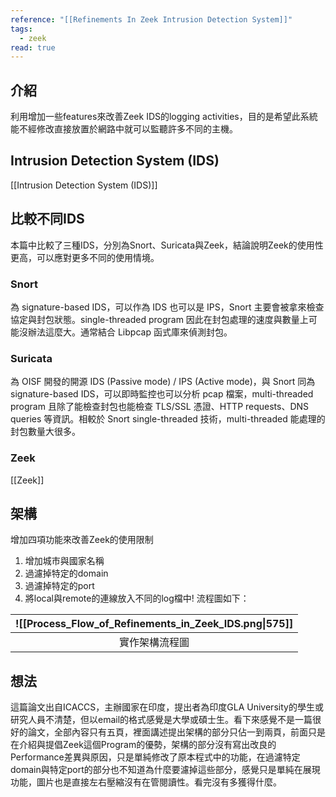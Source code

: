 ```yaml
---
reference: "[[Refinements In Zeek Intrusion Detection System]]"
tags:
  - zeek
read: true
---
```

## 介紹
利用增加一些features來改善Zeek IDS的logging activities，目的是希望此系統能不經修改直接放置於網路中就可以監聽許多不同的主機。

## Intrusion Detection System (IDS)
[[Intrusion Detection System (IDS)]]

## 比較不同IDS
本篇中比較了三種IDS，分別為Snort、Suricata與Zeek，結論說明Zeek的使用性更高，可以應對更多不同的使用情境。
### Snort
為 signature-based IDS，可以作為 IDS 也可以是 IPS，Snort 主要會被拿來檢查協定與封包狀態。single-threaded program 因此在封包處理的速度與數量上可能沒辦法這麼大。通常結合 Libpcap 函式庫來偵測封包。
### Suricata
為 OISF 開發的開源 IDS (Passive mode) / IPS (Active mode)，與 Snort 同為 signature-based IDS，可以即時監控也可以分析 pcap 檔案，multi-threaded program 且除了能檢查封包也能檢查 TLS/SSL 憑證、HTTP requests、DNS queries 等資訊。相較於 Snort single-threaded 技術，multi-threaded 能處理的封包數量大很多。
### Zeek
[[Zeek]]
## 架構
增加四項功能來改善Zeek的使用限制
1. 增加城市與國家名稱
2. 過濾掉特定的domain
3. 過濾掉特定的port
4. 將local與remote的連線放入不同的log檔中!
流程圖如下：

| ![[Process_Flow_of_Refinements_in_Zeek_IDS.png\|575]] |
| ----------------------------------------------------- |
| <center>實作架構流程圖                                       |

## 想法
這篇論文出自ICACCS，主辦國家在印度，提出者為印度GLA University的學生或研究人員不清楚，但以email的格式感覺是大學或碩士生。看下來感覺不是一篇很好的論文，全部內容只有五頁，裡面講述提出架構的部分只佔一到兩頁，前面只是在介紹與提倡Zeek這個Program的優勢，架構的部分沒有寫出改良的Performance差異與原因，只是單純修改了原本程式中的功能，在過濾特定domain與特定port的部分也不知道為什麼要濾掉這些部分，感覺只是單純在展現功能，圖片也是直接左右壓縮沒有在管閱讀性。看完沒有多獲得什麼。